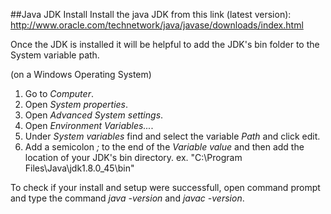 ##Java JDK Install
Install the java JDK from this link (latest version):
http://www.oracle.com/technetwork/java/javase/downloads/index.html

Once the JDK is installed it will be helpful to add the JDK's bin folder to the System variable path.

(on a Windows Operating System)
  1. Go to *Computer*.
  2. Open *System properties*.
  3. Open *Advanced System settings*.
  4. Open *Environment Variables...*.
  5. Under *System variables* find and select the variable *Path* and click edit.
  6. Add a semicolon *;* to the end of the *Variable value* and then add the location of your JDK's bin directory. ex. "C:\Program Files\Java\jdk1.8.0_45\bin"

To check if your install and setup were successfull, open command prompt and type the command *java -version* and *javac -version*.

